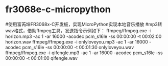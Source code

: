 # fr3068e-c-micropython
#使用富芮坤FR3068x-C开发板，实现MicroPython实现本地音乐播放
#mp3转wav格式，借助ffmpeg工具，发送指令示例如下：
ffmpeg/ffmpeg.exe -i horizon.mp3 -ac 1 -ar 16000 -acodec pcm_s16le -ss 00:00:00 -t 00:02:00 horizon.wav
ffmpeg/ffmpeg.exe -i onlyloveyou.mp3 -ac 1 -ar 16000 -acodec pcm_s16le -ss 00:00:00 -t 00:01:30 onlyloveyou.wav
ffmpeg/ffmpeg.exe -i qifengle.mp3 -ac 1 -ar 16000 -acodec pcm_s16le -ss 00:00:00 -t 00:01:00 qifengle.wav
